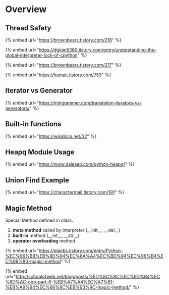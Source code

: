# Overview

## Thread Safety

{% embed url="https://brownbears.tistory.com/216" %}

{% embed url="https://dgkim5360.tistory.com/entry/understanding-the-global-interpreter-lock-of-cpython" %}

{% embed url="https://brownbears.tistory.com/217" %}

{% embed url="https://hamait.tistory.com/753" %}

## Iterator vs Generator

{% embed url="https://mingrammer.com/translation-iterators-vs-generators/" %}

## Built-in functions

{% embed url="https://wikidocs.net/32" %}

## Heapq Module Usage

{% embed url="https://www.daleseo.com/python-heapq/" %}

## Union Find Example

{% embed url="https://charactermail.tistory.com/191" %}

## Magic Method

Special Method defined in class.

1. **meta method** called by interpreter \(\_\_init\_\_, \_\_del\_\_\)
2. **built-in** method \(\_\_int\_\_, \_\_str\_\_\)
3. **operator overloading** method

{% embed url="https://planbs.tistory.com/entry/Python-%EC%96%B8%EB%8D%94%EC%8A%A4%EC%BD%94%EC%96%B4%EC%99%80-magic-method" %}

{% embed url="http://schoolofweb.net/blog/posts/%ED%8C%8C%EC%9D%B4%EC%8D%AC-oop-part-6-%EB%A7%A4%EC%A7%81-%EB%A9%94%EC%86%8C%EB%93%9C-magic-method/" %}





